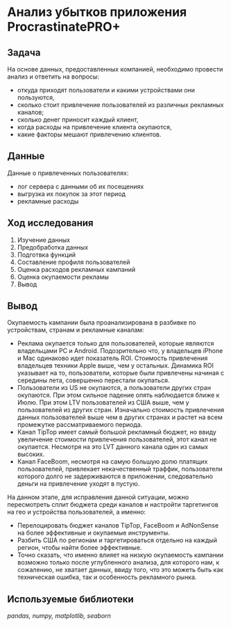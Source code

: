 # Анализ убытков приложения ProcrastinatePRO+

## Задача
На основе данных, предоставленных компанией, необходимо провести анализ и ответить на вопросы:
- откуда приходят пользователи и какими устройствами они пользуются,
- сколько стоит привлечение пользователей из различных рекламных каналов;
- сколько денег приносит каждый клиент,
- когда расходы на привлечение клиента окупаются,
- какие факторы мешают привлечению клиентов.

## Данные
Данные о привлеченных пользователях:
- лог сервера с данными об их посещениях
- выгрузка их покупок за этот период
- рекламные расходы

## Ход исследования
1. Изучение данных
2. Предобработка данных
3. Подготвка функций
4. Составление профиля пользователей
5. Оценка расходов рекламных кампаний
6. Оценка окупаемости рекламы
7. Вывод

## Вывод
Окупаемость кампании была проанализирована в разбивке по устройствам, странам и рекламные каналам:
- Реклама окупается только для пользователей, которые являются владельцами PC и Android. Подозрительно что, у владельцев iPhone и Mac одинаково идет показатель ROI. Стоимость привлечения владельцев техники Apple выше, чем у остальных. Динамика ROI указывает на то, пользователи, которые были привлечены начиная с середины лета, совершенно перестали окупаться.
- Пользователи из US не окупаются, а пользователи других стран окупаются. При этом сильное падение опять наблюдается ближе к Июлю. При этом LTV пользователей из США выше, чем у пользователей из других стран. Изначально стоимость привлечения данных пользователей выше чем в других странах и растет на всем промежутке рассматриваемого периода.
- Канал TipTop имеет самый большой рекламный бюджет, но ввиду увеличение стоимости привлечения пользователей, этот канал не окупается. Несмотря на это LVT данного канала один из самых высоких.
- Канал FaceBoom, несмотря на самую большую долю платящих пользователей, привлекает некачественный траффик, пользователи которого долго не задерживаются в приложении, следовательно деньги на привлечение уходят в пустую.

На данном этапе, для исправления данной ситуации, можно пересмотреть сплит бюджета среди каналов и настройти таргетингов на гео и устройства пользователей, а именно:
- Перелоцировать бюджет каналов TipTop, FaceBoom и AdNonSense на более эффективные и окупаемые инструменты.
- Разбить США по регионам и таргетироваться отдельно на каждый регион, чтобы найти более эффективные.
- Точно сказать, что именно влияет на низкую окупаемость кампании возможно только после углубленного анализа, для которого нам, к сожалению, не хватает данных, ввиду того, что это можеть быть как техническая ошибка, так и особенность рекламного рынка.

## Используемые библиотеки
*pandas, numpy, matplotlib, seaborn*
